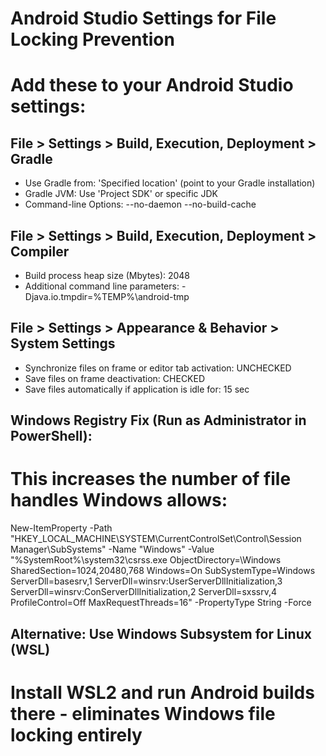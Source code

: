 # Android Studio Settings for File Locking Prevention
# Add these to your Android Studio settings:

## File > Settings > Build, Execution, Deployment > Gradle
- Use Gradle from: 'Specified location' (point to your Gradle installation)
- Gradle JVM: Use 'Project SDK' or specific JDK
- Command-line Options: --no-daemon --no-build-cache

## File > Settings > Build, Execution, Deployment > Compiler
- Build process heap size (Mbytes): 2048
- Additional command line parameters: -Djava.io.tmpdir=%TEMP%\android-tmp

## File > Settings > Appearance & Behavior > System Settings  
- Synchronize files on frame or editor tab activation: UNCHECKED
- Save files on frame deactivation: CHECKED
- Save files automatically if application is idle for: 15 sec

## Windows Registry Fix (Run as Administrator in PowerShell):
# This increases the number of file handles Windows allows:
New-ItemProperty -Path "HKEY_LOCAL_MACHINE\SYSTEM\CurrentControlSet\Control\Session Manager\SubSystems" -Name "Windows" -Value "%SystemRoot%\system32\csrss.exe ObjectDirectory=\Windows SharedSection=1024,20480,768 Windows=On SubSystemType=Windows ServerDll=basesrv,1 ServerDll=winsrv:UserServerDllInitialization,3 ServerDll=winsrv:ConServerDllInitialization,2 ServerDll=sxssrv,4 ProfileControl=Off MaxRequestThreads=16" -PropertyType String -Force

## Alternative: Use Windows Subsystem for Linux (WSL)
# Install WSL2 and run Android builds there - eliminates Windows file locking entirely
